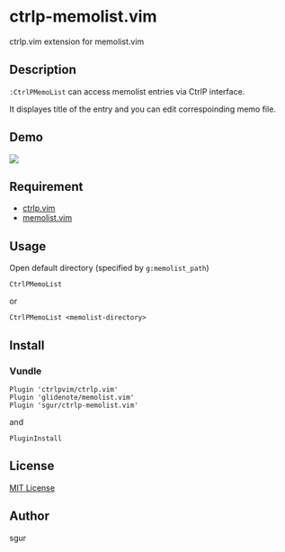 ctrlp-memolist.vim
==================

ctrlp.vim extension for memolist.vim

Description
-----------

`:CtrlPMemoList` can access memolist entries via CtrlP interface.

It displayes title of the entry and you can edit correspoinding memo file.

Demo
----

![](https://dl.dropboxusercontent.com/u/175488/Screenshots/github.com/ctrlp-memolist.vim/CtrlPMemoListDemo.gif)

Requirement
-----------

- [ctrlp.vim](https://github.com/ctrlpvim/ctrlp.vim)
- [memolist.vim](https://github.com/glidenote/memolist.vim)

Usage
-----

Open default directory (specified by `g:memolist_path`)
```vim
CtrlPMemoList
```
or
```vim
CtrlPMemoList <memolist-directory>
```

Install
-------

### Vundle

```vim
Plugin 'ctrlpvim/ctrlp.vim'
Plugin 'glidenote/memolist.vim'
Plugin 'sgur/ctrlp-memolist.vim'
```
and
```vim
PluginInstall
```

License
-------

[MIT License](./LICENSE)

Author
------

sgur

